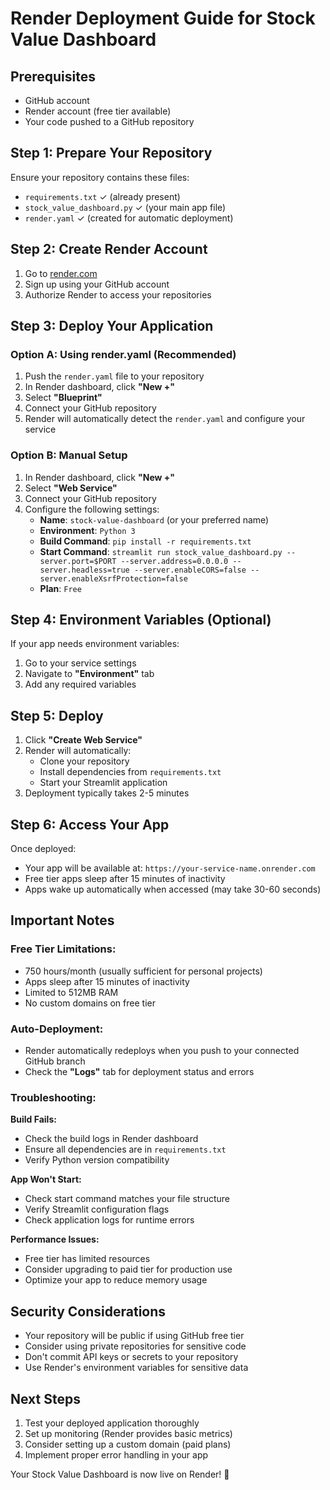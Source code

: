 # Render Deployment Guide for Stock Value Dashboard

## Prerequisites
- GitHub account
- Render account (free tier available)
- Your code pushed to a GitHub repository

## Step 1: Prepare Your Repository

Ensure your repository contains these files:
- `requirements.txt` ✓ (already present)
- `stock_value_dashboard.py` ✓ (your main app file)
- `render.yaml` ✓ (created for automatic deployment)

## Step 2: Create Render Account

1. Go to [render.com](https://render.com)
2. Sign up using your GitHub account
3. Authorize Render to access your repositories

## Step 3: Deploy Your Application

### Option A: Using render.yaml (Recommended)

1. Push the `render.yaml` file to your repository
2. In Render dashboard, click **"New +"**
3. Select **"Blueprint"**
4. Connect your GitHub repository
5. Render will automatically detect the `render.yaml` and configure your service

### Option B: Manual Setup

1. In Render dashboard, click **"New +"**
2. Select **"Web Service"**
3. Connect your GitHub repository
4. Configure the following settings:
   - **Name**: `stock-value-dashboard` (or your preferred name)
   - **Environment**: `Python 3`
   - **Build Command**: `pip install -r requirements.txt`
   - **Start Command**: `streamlit run stock_value_dashboard.py --server.port=$PORT --server.address=0.0.0.0 --server.headless=true --server.enableCORS=false --server.enableXsrfProtection=false`
   - **Plan**: `Free`

## Step 4: Environment Variables (Optional)

If your app needs environment variables:
1. Go to your service settings
2. Navigate to **"Environment"** tab
3. Add any required variables

## Step 5: Deploy

1. Click **"Create Web Service"**
2. Render will automatically:
   - Clone your repository
   - Install dependencies from `requirements.txt`
   - Start your Streamlit application
3. Deployment typically takes 2-5 minutes

## Step 6: Access Your App

Once deployed:
- Your app will be available at: `https://your-service-name.onrender.com`
- Free tier apps sleep after 15 minutes of inactivity
- Apps wake up automatically when accessed (may take 30-60 seconds)

## Important Notes

### Free Tier Limitations:
- 750 hours/month (usually sufficient for personal projects)
- Apps sleep after 15 minutes of inactivity
- Limited to 512MB RAM
- No custom domains on free tier

### Auto-Deployment:
- Render automatically redeploys when you push to your connected GitHub branch
- Check the **"Logs"** tab for deployment status and errors

### Troubleshooting:

**Build Fails:**
- Check the build logs in Render dashboard
- Ensure all dependencies are in `requirements.txt`
- Verify Python version compatibility

**App Won't Start:**
- Check start command matches your file structure
- Verify Streamlit configuration flags
- Check application logs for runtime errors

**Performance Issues:**
- Free tier has limited resources
- Consider upgrading to paid tier for production use
- Optimize your app to reduce memory usage

## Security Considerations

- Your repository will be public if using GitHub free tier
- Consider using private repositories for sensitive code
- Don't commit API keys or secrets to your repository
- Use Render's environment variables for sensitive data

## Next Steps

1. Test your deployed application thoroughly
2. Set up monitoring (Render provides basic metrics)
3. Consider setting up a custom domain (paid plans)
4. Implement proper error handling in your app

Your Stock Value Dashboard is now live on Render! 🚀